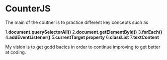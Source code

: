 # CounterJS

The main of the coutner is to practice different key concepts such as

1.**document.querySelectorAll()**
2.**document.getElementById()**
3.**forEach()**
4.**addEventListener()**
5.**currentTarget property**
6.**classList**
7.**textContent**

My vision is to get godd bacics in order to continue improving to get better at coding.
